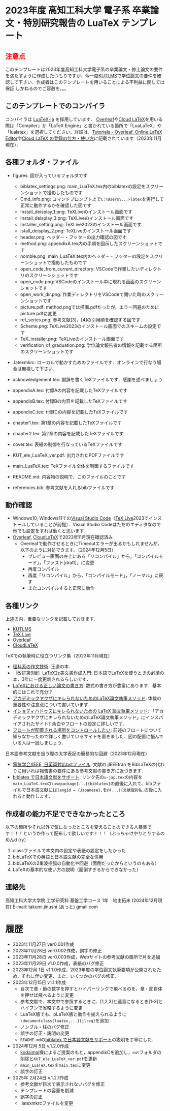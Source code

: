 # 2023年度 高知工科大学 電子系 卒業論文・特別研究報告の LuaTeX テンプレート

## <span style="color: red; ">注意点</span>
このテンプレートは2023年度高知工科大学電子系の卒業論文・修士論文の要件を満たすように作成したつもりですが、今一度[KUTLMS](https://lms.kochi-tech.ac.jp/)で学位論文の要件を確認して下さい．作成者はこのテンプレートを用いることによる不利益に関しては保証
しかねるのでご容赦を。。。

## このテンプレートでのコンパイラ
コンパイラは [LuaTeX-ja](https://texwiki.texjp.org/?LuaTeX-ja) を採用しています．
[Overleaf](https://www.overleaf.com)や[Cloud LaTeX](https://cloudlatex.io)を用いる際は「Compiler」か「LaTeX Engine」と書かれている箇所で「LuaLaTeX」や「lualatex」を選択してください．詳細は，[Tutorials - Overleaf, Online LaTeX Editor](https://www.overleaf.com/learn/latex/Tutorials)や[Cloud LaTeX の登録の仕方・使い方](https://cloudlatex.io/how-to-use-cl)に記載されています（2023年11月現在）．

## 各種フォルダ・ファイル
- figures: 図が入っているフォルダです
  - biblatex_settings.png: main_LuaTeX.tex内のbiblatexの設定をスクリーンショットで撮影したものです
  - Cmd_info.png: コマンドプロンプト上で```C:\Users\...>latex```を実行して正常に動作するかを確認した図です
  - Install_deisplay_1.png: TeXLiveのインストール画面です
  - Install_deisplay_3.png: TeXLiveのインストール画面です
  - Installer_setting.png: TeXLive2023のインストール画面です
  - Istall_deisplay_2.png: TeXLiveのインストール画面です
  - header.png: ヘッダー・フッターの出力確認の図です
  - method.png: appendixA.tex内の手順を図示したスクリーンショットです
  - nomble.png: main_LuaTeX.tex内のヘッダー・フッターの設定をスクリーンショットで撮影したものです
  - open_code_from_current_directory: VSCodeで作業したいディレクトリのスクリーンショットです
  - open_code.png: VSCodeのインストール中に現れる画面のスクリーンショットです
  - open_work_dir.png: 作業ディレクトリをVSCodeで開いた時のスクリーンショットです
  - picture.pdf: method.pngでは描画.pdfだったが，エラー回避のためにpicture.pdfに変更
  - ref_series.png: 参考文献[3]，[4]の引用順を確認する図です．
  - Scheme.png: TeXLive2023のインストール画面でのスキームの設定です
  - TeX_installer.png: TeXLiveのインストール画面です
  - verification_of_graduation.png: 学位論文報告者の情報を記載する箇所のスクリーンショットです

- .latexmkrc: ローカルで動かすためのファイルです．オンラインで行なう場合は無視して下さい．
- acknowledgement.tex: 謝辞を書くTeXファイルです．感謝を述べましょう
- appendixA.tex: 付録Aの内容を記載したTeXファイルです
- appendixB.tex: 付録Bの内容を記載したTeXファイルです
- appendixC.tex: 付録Cの内容を記載したTeXファイルです
- chapter1.tex: 第1章の内容を記載したTeXファイルです
- chapter2.tex: 第2章の内容を記載したTeXファイルです
- cover.tex: 表紙の制御を行なっているTeXファイルです
- KUT_ele_LuaTeX_ver.pdf: 出力されたPDFファイルです
- main_LuaTeX.tex: TeXファイル全体を制御するファイルです
- README.md: 内容物の説明で，このファイルのことです
- references.bib: 参考文献を入れるbibファイルです

## 動作確認
- Windows10, Windows11での[Visual Studio Code](https://code.visualstudio.com/)（[TeX Live](https://texwiki.texjp.org/?TeX%20Live)2023でインストールしていることが前提）．Visual Studio Codeはただのエディタなので他でも設定をすれば動くと思います．
- [Overleaf](https://www.overleaf.com), [CloudLaTeX](https://cloudlatex.io)で2023年11月現在確認済み
  - Overleafで動作させるときにTimeoutエラーが出るかもしれませんが，以下のように対処できます。（2024年12月5日）
    - プレビュー画面の左上にある「リコンパイル」から，「コンパイルモード」，「ファスト[draft]」に変更
    - 再度コンパイル
    - 再度「リコンパイル」から，「コンパイルモード」，「ノーマル」に戻す
    - またコンパイルすると正常に動作

## 各種リンク
上述の内，重要なリンクを記載しておきます．
- [KUTLMS](https://lms.kochi-tech.ac.jp/)
- [TeX Live](https://texwiki.texjp.org/?TeX%20Live)
- [Overleaf](https://www.overleaf.com)
- [CloudLaTeX](https://cloudlatex.io)

TeXでの執筆時に役立つリンク集（2023年11月現在）
- [理科系の作文技術](https://www.chuko.co.jp/shinsho/1981/09/100624.html): 王道の本．
- [［改訂第9版］LaTeX2ε美文書作成入門](https://gihyo.jp/book/2023/978-4-297-13889-9): 日本語でLaTeXを使うときの必須の本．3年に一度更新されるらしいです．
- [LaTeXにおける正しい論文の書き方](https://qiita.com/birdwatcher/items/5ec42b35d84d3ee2ffbb): 数式の書き方が豊富にあります．基本的にはこれで充分!?
- [アカデミックヤクザにキレられないためのLaTeX論文執筆メソッド](https://qiita.com/suigin/items/10960e516f2d44f6b6de): 体裁の重要性や注意点について書いています．
- [イショティハドゥスにキレられないための LaTeX 論文執筆メソッド](https://qiita.com/Ishotihadus/items/bbbb85f54e6a4e7aaac0): 「アカデミックヤクザにキレられないためのLaTeX論文執筆メソッド」にインスパイアされたサイト? 余白やフロートの設定に詳しいです．
- [フロートが配置される場所をコントロールしたい](https://qiita.com/Yarakashi_Kikohshi/items/05c9ce4613b1334827c8): 前述のフロートについて知らなかったので詳しく書いているサイトを置きました．図の配置に悩んでいる人は一読しましょう．

日本語参考文献を扱う際の太字表記の簡易的な回避（2023年12月現在）
-  [電気学会/IEEE, 日英両対応bstファイル](https://github.com/ehki/jIEEEtran): 文献の jIEEEtran をBibLaTeXの代わりに用いれば報告書の要件にある参考文献の書き方に近づきます．
-  [biblatex で日本語文献をサポート](https://gist.github.com/idiotWu/4879a88a3e34618cc8215a43ba2e9fbd): リンク先の```u-jap.tex```の内容を```main_LuaTeX.tex```の```\usepackage[...]{biblatex}```の直後に入れて、bibファイルで日本語文献には```langid = {Japanese},```を```@(...){文献識別名,```の後に入れると動作します．

## 作成者の能力不足でできなかったところ
以下の箇所やそれ以外で気になったところを変えることのできる人募集です！！！というか作って配布して欲しいです！！！（ぶっちゃけやりとりするのめんd (ry）
1. classファイルで本文内の設定や表紙の設定をしたかった
2. bibLaTeXでの英語と日本語文献の完全な併用
3. bibLaTeXの2重波括弧の自動化や回避（面倒だったからというのもある）
4. LaTeXの基本的な使い方の説明（面倒すぎるからできなかった）


## 連絡先
高知工科大学大学院 工学研究科 基盤工学コース 1年　地主拓未 (2024年12月現在)
E-mail: takumi.jinushi (あっと) gmail.com

# 履歴
- 2023年11月27日 ver0.001作成
- 2023年11月28日 ver0.002作成，誤字の修正
- 2023年11月28日 ver0.003作成，Webサイトの参考文献の箇所で月を追加
- 2023年11月29日 v1.0.0作成，表紙のバグ修正
- 2023年12月 1日 v1.1.0作成，2023年度の学位論文執筆要項が公開されたため，それに伴い変更．また，いくつかのバグの修正．
- 2023年12月15日 v1.1.1作成
  - 目次で章・節の数字を押すとハイパーリンクで飛べるのを、章・節自体を押せば飛べるように変更
  - 参考文献で、本文中で参照するときに、[1,2,3]と連番になるとき[1-3]とハイフンで省略するように変更
  - LuaTeX版でも、pLaTeX版と動作を揃えられるように```\documentclass[luatex,...]{jlreq}```を追加
  - ノンブル・柱のバグ修正
  - 誤字の訂正・説明の変更
  - ```README.md```の[biblatex で日本語文献をサポート](https://gist.github.com/idiotWu/4879a88a3e34618cc8215a43ba2e9fbd)の説明を丁寧にした．
- 2024年12月 5日 v.1.2.0作成
  - [kodaimai](https://github.com/kodaimai)様によるご提案のもと，appendixCを追加し，```out```フォルダの削除と```KUT_ele_LuaTeX_ver.pdf```を更新
  - ```main_LuaTeX.tex```を```main.tex```に変更
  - 誤字の訂正
- 2025年 2月24日 v.1.2.1作成
  - 参考文献が目次で表示されないバグを修正
  - テンプレートの容量を削減
  - 誤字の訂正
  - .latexmkrcファイルを変更